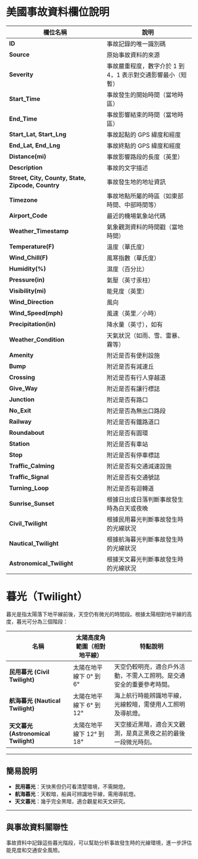 
# 美國事故資料欄位說明

| 欄位名稱                                                | 說明                                                        |
| ------------------------------------------------------- | ----------------------------------------------------------- |
| **ID**                                            | 事故記錄的唯一識別碼                                        |
| **Source**                                        | 原始事故資料的來源                                          |
| **Severity**                                      | 事故嚴重程度，數字介於 1 到 4，1 表示對交通影響最小（短暫） |
| **Start_Time**                                    | 事故發生的開始時間（當地時區）                              |
| **End_Time**                                      | 事故影響結束的時間（當地時區）                              |
| **Start_Lat, Start_Lng**                          | 事故起點的 GPS 緯度和經度                                   |
| **End_Lat, End_Lng**                              | 事故終點的 GPS 緯度和經度                                   |
| **Distance(mi)**                                  | 事故影響路段的長度（英里）                                  |
| **Description**                                   | 事故的文字描述                                              |
| **Street, City, County, State, Zipcode, Country** | 事故發生地的地址資訊                                        |
| **Timezone**                                      | 事故地點所屬的時區（如東部時間、中部時間等）                |
| **Airport_Code**                                  | 最近的機場氣象站代碼                                        |
| **Weather_Timestamp**                             | 氣象觀測資料的時間戳（當地時間）                            |
| **Temperature(F)**                                | 溫度（華氏度）                                              |
| **Wind_Chill(F)**                                 | 風寒指數（華氏度）                                          |
| **Humidity(%)**                                   | 濕度（百分比）                                              |
| **Pressure(in)**                                  | 氣壓（英寸汞柱）                                            |
| **Visibility(mi)**                                | 能見度（英里）                                              |
| **Wind_Direction**                                | 風向                                                        |
| **Wind_Speed(mph)**                               | 風速（英里／小時）                                          |
| **Precipitation(in)**                             | 降水量（英寸），如有                                        |
| **Weather_Condition**                             | 天氣狀況（如雨、雪、雷暴、霧等）                            |
| **Amenity**                                       | 附近是否有便利設施                                          |
| **Bump**                                          | 附近是否有減速丘                                            |
| **Crossing**                                      | 附近是否有行人穿越道                                        |
| **Give_Way**                                      | 附近是否有讓行標誌                                          |
| **Junction**                                      | 附近是否有路口                                              |
| **No_Exit**                                       | 附近是否為無出口路段                                        |
| **Railway**                                       | 附近是否有鐵路道口                                          |
| **Roundabout**                                    | 附近是否有圓環                                              |
| **Station**                                       | 附近是否有車站                                              |
| **Stop**                                          | 附近是否有停車標誌                                          |
| **Traffic_Calming**                               | 附近是否有交通減速設施                                      |
| **Traffic_Signal**                                | 附近是否有交通號誌                                          |
| **Turning_Loop**                                  | 附近是否有迴轉道                                            |
| **Sunrise_Sunset**                                | 根據日出或日落判斷事故發生時為白天或夜晚                    |
| **Civil_Twilight**                                | 根據民用暮光判斷事故發生時的光線狀況                        |
| **Nautical_Twilight**                             | 根據航海暮光判斷事故發生時的光線狀況                        |
| **Astronomical_Twilight**                         | 根據天文暮光判斷事故發生時的光線狀況                        |



# 暮光（Twilight）

暮光是指太陽落下地平線前後，天空仍有微光的時間段。根據太陽相對地平線的高度，暮光可分為三個階段：

| 名稱                                       | 太陽高度角範圍（相對地平線） | 特點說明                                                             |
| ------------------------------------------ | ---------------------------- | -------------------------------------------------------------------- |
| **民用暮光 (Civil Twilight)**        | 太陽在地平線下 0° 到 6°    | 天空仍較明亮，適合戶外活動，不需人工照明。是交通安全的重要參考時間。 |
| **航海暮光 (Nautical Twilight)**     | 太陽在地平線下 6° 到 12°   | 海上航行時能辨識地平線，光線較暗，需使用人工照明及導航燈。           |
| **天文暮光 (Astronomical Twilight)** | 太陽在地平線下 12° 到 18°  | 天空接近黑暗，適合天文觀測，是真正黑夜之前的最後一段微光時刻。       |

---

## 簡易說明

- **民用暮光**：天快黑但仍可看清楚環境，不需開燈。
- **航海暮光**：天較暗，船員可辨識地平線，需用導航燈。
- **天文暮光**：幾乎完全黑暗，適合觀星和天文研究。

---

## 與事故資料關聯性

事故資料中記錄這些暮光階段，可以幫助分析事故發生時的光線環境，進一步評估能見度和交通安全風險。
